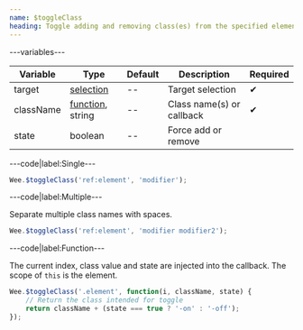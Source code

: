 ```yaml
---
name: $toggleClass
heading: Toggle adding and removing class(es) from the specified element
---
```


---variables---

| Variable | Type | Default | Description | Required |
| -- | -- | -- | -- | -- |
| target | [selection](/script#selection) | -- | Target selection | ✔ |
| className | [function](/script/#functions), string  | -- | Class name(s) or callback | ✔ |
| state | boolean | -- | Force add or remove ||

---code|label:Single---

```javascript
Wee.$toggleClass('ref:element', 'modifier');
```

---code|label:Multiple---

Separate multiple class names with spaces.

```javascript
Wee.$toggleClass('ref:element', 'modifier modifier2');
```

---code|label:Function---

The current index, class value and state are injected into the callback. The scope of `this` is the element.

```javascript
Wee.$toggleClass('.element', function(i, className, state) {
	// Return the class intended for toggle
    return className + (state === true ? '-on' : '-off');
});
```